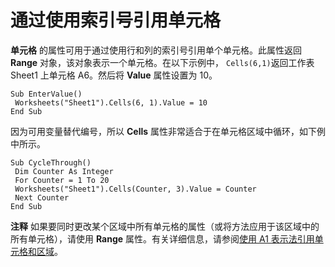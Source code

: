 
# 通过使用索引号引用单元格

 **单元格** 的属性可用于通过使用行和列的索引号引用单个单元格。此属性返回 **Range** 对象，该对象表示一个单元格。在以下示例中， `Cells(6,1)`返回工作表 Sheet1 上单元格 A6。然后将 **Value** 属性设置为 10。


```
Sub EnterValue() 
 Worksheets("Sheet1").Cells(6, 1).Value = 10 
End Sub
```


因为可用变量替代编号，所以  **Cells** 属性非常适合于在单元格区域中循环，如下例中所示。




```
Sub CycleThrough() 
 Dim Counter As Integer 
 For Counter = 1 To 20 
 Worksheets("Sheet1").Cells(Counter, 3).Value = Counter 
 Next Counter 
End Sub
```


 **注释**  如果要同时更改某个区域中所有单元格的属性（或将方法应用于该区域中的所有单元格），请使用  **Range** 属性。有关详细信息，请参阅[使用 A1 表示法引用单元格和区域](c98741c5-465e-137f-872d-185a20068d4a.md)。

